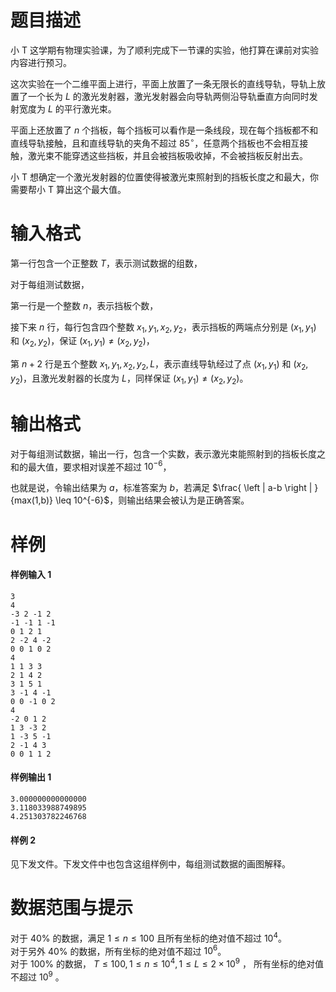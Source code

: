
# 题目描述

小 T 这学期有物理实验课，为了顺利完成下一节课的实验，他打算在课前对实验内容进行预习。

这次实验在一个二维平面上进行，平面上放置了一条无限长的直线导轨，导轨上放置了一个长为 $L$ 的激光发射器，激光发射器会向导轨两侧沿导轨垂直方向同时发射宽度为 $L$ 的平行激光束。

平面上还放置了 $n$ 个挡板，每个挡板可以看作是一条线段，现在每个挡板都不和直线导轨接触，且和直线导轨的夹角不超过 $85^{\circ}$，任意两个挡板也不会相互接触，激光束不能穿透这些挡板，并且会被挡板吸收掉，不会被挡板反射出去。

小 T 想确定一个激光发射器的位置使得被激光束照射到的挡板长度之和最大，你需要帮小 T 算出这个最大值。


# 输入格式

第一行包含一个正整数 $T$，表示测试数据的组数，

对于每组测试数据，

第一行是一个整数 $n$，表示挡板个数，

接下来 $n$ 行，每行包含四个整数 $x_1,y_1,x_2,y_2$，表示挡板的两端点分别是 $(x_1,y_1)$ 和 $(x_2,y_2)$，保证 $(x_1,y_1) \neq (x_2,y_2)$，

第 $n+2$ 行是五个整数 $x_1,y_1,x_2,y_2,L$，表示直线导轨经过了点 $(x_1,y_1)$ 和 $(x_2,y_2)$，且激光发射器的长度为 $L$，同样保证 $(x_1,y_1) \neq (x_2,y_2)$。


# 输出格式

对于每组测试数据，输出一行，包含一个实数，表示激光束能照射到的挡板长度之和的最大值，要求相对误差不超过 $10^{-6}$，

也就是说，令输出结果为 $a$，标准答案为 $b$，若满足 $\frac{ \left | a-b \right | }{max(1,b)} \leq 10^{-6}$，则输出结果会被认为是正确答案。


# 样例

#### 样例输入 1
```plain
3
4
-3 2 -1 2
-1 -1 1 -1
0 1 2 1
2 -2 4 -2
0 0 1 0 2
4
1 1 3 3
2 1 4 2
3 1 5 1
3 -1 4 -1
0 0 -1 0 2
4
-2 0 1 2
1 3 -3 2
1 -3 5 -1
2 -1 4 3
0 0 1 1 2
```

#### 样例输出 1
```plain
3.000000000000000
3.118033988749895
4.251303782246768
```

#### 样例 2
见下发文件。下发文件中也包含这组样例中，每组测试数据的画图解释。

# 数据范围与提示

对于 $40\%$ 的数据，满足 $1\le n\le 100$ 且所有坐标的绝对值不超过 $10^4$。   
对于另外 $40\%$ 的数据，所有坐标的绝对值不超过 $10^6$。    
对于 $100\%$ 的数据， $T \leq 100  , 1 \leq n \leq 10^4 , 1 \leq L \leq 2 \times 10^9$ ， 所有坐标的绝对值不超过 $10^9$ 。


